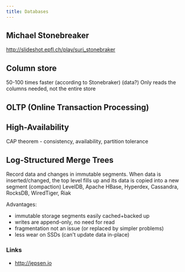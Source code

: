 ```yaml
---
title: Databases
---
```


<!---
read Gray & Reuter
read Weikum and Vossen
--->

## Michael Stonebreaker

<http://slideshot.epfl.ch/play/suri_stonebraker>


Column store
------------

<!---
   read Monet paper on column executor vs row executor
   Ralph Kimball
 --->

50-100 times faster (according to Stonebraker) (data?)
Only reads the columns needed, not the entire store

OLTP (Online Transaction Processing)
------------------------------------


High-Availability
-----------------

CAP theorem - consistency, availability, partition tolerance

Log-Structured Merge Trees
--------------------------

Record data and changes in immutable segments.
When data is inserted/changed, the top level fills up and its data is copied into a new segment (compaction)
LevelDB, Apache HBase, Hyperdex, Cassandra, RocksDB, WiredTiger, Riak

Advantages:

* immutable storage segments easily cached+backed up
* writes are append-only, no need for read
* fragmentation not an issue (or replaced by simpler problems)
* less wear on SSDs (can't update data in-place)


### Links

* <http://jepsen.io>



